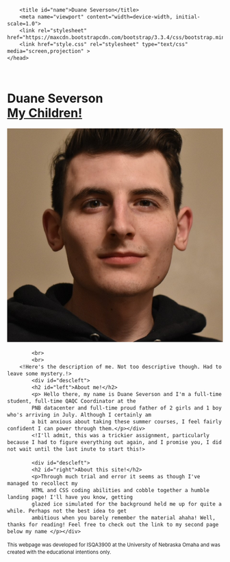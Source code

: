 <!DOCTYPE html>
<html lang="en">
    <head>
        <meta charset="UTF-8">

        <title id="name">Duane Severson</title>
        <meta name="viewport" content="width=device-width, initial-scale=1.0">
        <link rel="stylesheet" href="https://maxcdn.bootstrapcdn.com/bootstrap/3.3.4/css/bootstrap.min.css">
        <link href="style.css" rel="stylesheet" type="text/css" media="screen,projection" >
    </head>
<body id="homepage">

<br>
<!Title for the page as displayed when viewed. Front and center :)!>
<h1 class="header">Duane Severson

<br>
<!INserted a link to take you (the user) to a 2nd page as pr the assignment, I presume I can just remove nav and go with the anchor, but it's 5AM and I havent slept.!>
<nav id="link">
<a href="https://github.com/ninjaguy454/Activity2.github.io/blob/main/children.html">My Children!</a></nav>

</h1>

<!OH yes, this. I'm also quite sure I jerry rigged this and wasnt supposed to, but basically my glazed glass look or whatever is called is based on the wrapper.!>
  <div id="wrapper">
			<!Hey look it's me right beneath!>
			<div class="pic">
            <img class="myimage" src="Pics/myself.jpg"/></div>
			
            <br>
            <br>
		<!Here's the description of me. Not too descriptive though. Had to leave some mystery.!>
			<div id="descleft">
			<h2 id="left">About me!</h2>
			<p> Hello there, my name is Duane Severson and I'm a full-time student, full-time QAQC Coordinator at the
			PNB datacenter and full-time proud father of 2 girls and 1 boy who's arriving in July. Although I certainly am
			a bit anxious about taking these summer courses, I feel fairly confident I can power through them.</p></div>
			<!I'll admit, this was a trickier assignment, particularly because I had to figure everything out again, and I promise you, I did not wait until the last inute to start this!>
			
			<div id="descleft">
			<h2 id="right">About this site!</h2>
			<p>Through much trial and error it seems as though I've managed to recollect my 
			HTML and CSS coding abilities and cobble together a humble landing page! I'll have you know, getting 
			glazed ice simulated for the background held me up for quite a while. Perhaps not the best idea to get 
			ambitious when you barely remember the material ahaha! Well, thanks for reading! Feel free to check out the link to my second page below my name </p></div>
 

</body>

<!This felt obligatory, although I'm sure it holds no legal weight.!>
<footer>
		<small>This webpage was developed for ISQA3900 at the University of Nebraska Omaha and was created with
		the educational intentions only.
		</small>
</footer>

<!The birds are singing, the sun is rising and my back hurts. But I did re-learn HTML so I have that to thank you for. :)!>
</html>
